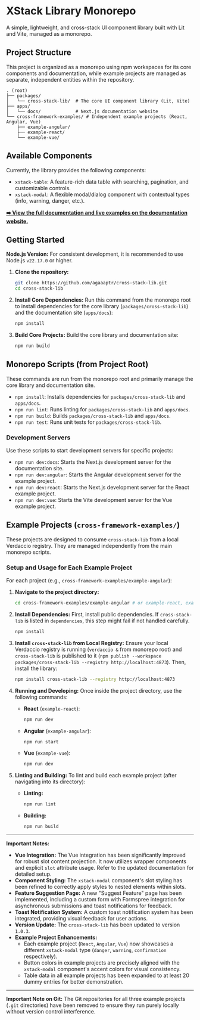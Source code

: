 # XStack Library Monorepo

A simple, lightweight, and cross-stack UI component library built with Lit and Vite, managed as a monorepo.

## Project Structure

This project is organized as a monorepo using npm workspaces for its core components and documentation, while example projects are managed as separate, independent entities within the repository.

```
. (root)
├── packages/
│   └── cross-stack-lib/  # The core UI component library (Lit, Vite)
├── apps/
│   └── docs/             # Next.js documentation website
└── cross-framework-examples/ # Independent example projects (React, Angular, Vue)
    ├── example-angular/
    ├── example-react/
    └── example-vue/
```

## Available Components

Currently, the library provides the following components:

- `xstack-table`: A feature-rich data table with searching, pagination, and customizable controls.
- `xstack-modal`: A flexible modal/dialog component with contextual types (info, warning, danger, etc.).

**[➡️ View the full documentation and live examples on the documentation website.](https://cross-stack-lib-docs.vercel.app/)**

## Getting Started

**Node.js Version:**
For consistent development, it is recommended to use Node.js `v22.17.0` or higher.

1. **Clone the repository:**

    ```bash
    git clone https://github.com/agaaaptr/cross-stack-lib.git
    cd cross-stack-lib
    ```

2. **Install Core Dependencies:**
    Run this command from the monorepo root to install dependencies for the core library (`packages/cross-stack-lib`) and the documentation site (`apps/docs`):

    ```bash
    npm install
    ```

3. **Build Core Projects:**
    Build the core library and documentation site:

    ```bash
    npm run build
    ```

## Monorepo Scripts (from Project Root)

These commands are run from the monorepo root and primarily manage the core library and documentation site.

- `npm install`: Installs dependencies for `packages/cross-stack-lib` and `apps/docs`.
- `npm run lint`: Runs linting for `packages/cross-stack-lib` and `apps/docs`.
- `npm run build`: Builds `packages/cross-stack-lib` and `apps/docs`.
- `npm run test`: Runs unit tests for `packages/cross-stack-lib`.

### Development Servers

Use these scripts to start development servers for specific projects:

- `npm run dev:docs`: Starts the Next.js development server for the documentation site.
- `npm run dev:angular`: Starts the Angular development server for the example project.
- `npm run dev:react`: Starts the Next.js development server for the React example project.
- `npm run dev:vue`: Starts the Vite development server for the Vue example project.

## Example Projects (`cross-framework-examples/`)

These projects are designed to consume `cross-stack-lib` from a local Verdaccio registry. They are managed independently from the main monorepo scripts.

### Setup and Usage for Each Example Project

For each project (e.g., `cross-framework-examples/example-angular`):

1. **Navigate to the project directory:**

    ```bash
    cd cross-framework-examples/example-angular # or example-react, example-vue
    ```

2. **Install Dependencies:**
    First, install public dependencies. If `cross-stack-lib` is listed in `dependencies`, this step might fail if not handled carefully.

    ```bash
    npm install
    ```

3. **Install `cross-stack-lib` from Local Registry:**
    Ensure your local Verdaccio registry is running (`verdaccio &` from monorepo root) and `cross-stack-lib` is published to it (`npm publish --workspace packages/cross-stack-lib --registry http://localhost:4873`). Then, install the library:

    ```bash
    npm install cross-stack-lib --registry http://localhost:4873
    ```

4. **Running and Developing:**
    Once inside the project directory, use the following commands:

    - **React** (`example-react`):

        ```bash
        npm run dev
        ```

    - **Angular** (`example-angular`):

        ```bash
        npm run start
        ```

    - **Vue** (`example-vue`):

        ```bash
        npm run dev
        ```

5. **Linting and Building:**
    To lint and build each example project (after navigating into its directory):

    - **Linting:**

        ```bash
        npm run lint
        ```

    - **Building:**

        ```bash
        npm run build
        ```

---

**Important Notes:**

- **Vue Integration:** The Vue integration has been significantly improved for robust slot content projection. It now utilizes wrapper components and explicit `slot` attribute usage. Refer to the updated documentation for detailed setup.
- **Component Styling:** The `xstack-modal` component's slot styling has been refined to correctly apply styles to nested elements within slots.
- **Feature Suggestion Page:** A new "Suggest Feature" page has been implemented, including a custom form with Formspree integration for asynchronous submissions and toast notifications for feedback.
- **Toast Notification System:** A custom toast notification system has been integrated, providing visual feedback for user actions.
- **Version Update:** The `cross-stack-lib` has been updated to version `1.0.3`.
- **Example Project Enhancements:**
  - Each example project (`React`, `Angular`, `Vue`) now showcases a different `xstack-modal` type (`danger`, `warning`, `confirmation` respectively).
  - Button colors in example projects are precisely aligned with the `xstack-modal` component's accent colors for visual consistency.
  - Table data in all example projects has been expanded to at least 20 dummy entries for better demonstration.

---

**Important Note on Git:**
The Git repositories for all three example projects (`.git` directories) have been removed to ensure they run purely locally without version control interference.

